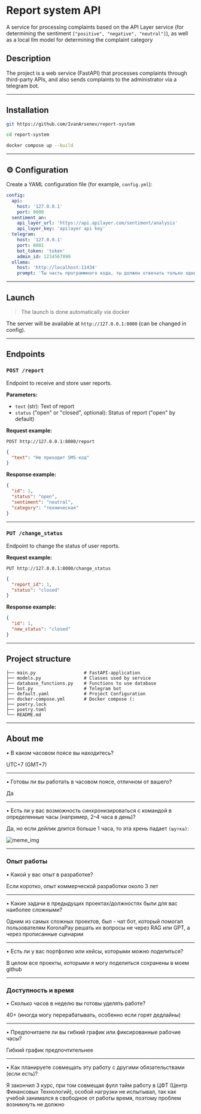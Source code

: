 # Report system API

A service for processing complaints based on the API Layer service (for determining the sentiment `["positive", "negative", "neutral"]`), as well as a local llm model for determining the complaint category

## Description

The project is a web service (FastAPI) that processes complaints through third-party APIs, and also sends complaints to the administrator via a telegram bot.

---

## Installation

```bash
git https://github.com/IvanArsenev/report-system
```
```bash
cd report-system
```

```bash
docker compose up --build
```

---

## ⚙️ Configuration

Create a YAML configuration file (for example, `config.yml`):

```yaml
config:
  api:
    host: '127.0.0.1'
    port: 8000
  sentiment_an:
    api_layer_url: 'https://api.apilayer.com/sentiment/analysis'
    api_layer_key: 'apilayer api key'
  telegram:
    host: '127.0.0.1'
    port: 8001
    bot_token: 'token'
    admin_id: 1234567890
  ollama:
    host: 'http://localhost:11434'
    prompt: 'Ты часть программного кода, ты должен отвечать только одним из предоставленных вариантов. Определи категорию жалобы: {text}. Варианты: техническая, оплата, другое.'
```

---

## Launch

> The launch is done automatically via docker

The server will be available at `http://127.0.0.1:8000` (can be changed in config).

---

## Endpoints

### `POST /report`

Endpoint to receive and store user reports.

**Parameters:**

* `text` (str): Text of report
* `status` ("open" or "closed", optional): Status of report ("open" by default)

**Request example:**

```
POST http://127.0.0.1:8000/report
```
```json
{
  "text": "Не приходит SMS-код"
}
```

**Response example:**

```json
{
  "id": 1, 
  "status": "open", 
  "sentiment": "neutral", 
  "category": "техническая"
}
```

---

### `PUT /change_status`

Endpoint to change the status of user reports.

**Request example:**

```
PUT http://127.0.0.1:8000/change_status
```
```json
{
  "report_id": 1,
  "status": "closed"
}
```

**Response example:**

```json
{
  "id": 1, 
  "new_status": "closed"
}
```

---

## Project structure

```
├── main.py                  # FastAPI-application
├── models.py                # Classes used by service
├── database_functions.py    # Functions to use database
├── bot.py                   # Telegram bot
├── default.yaml             # Project Configuration
├── docker-compose.yml       # Docker compose (:
├── poetry.lock
├── poetry.toml
└── README.md
```

---

## About me

• В каком часовом поясе вы находитесь?

UTC+7 (GMT+7)

---

• Готовы ли вы работать в часовом поясе, отличном от вашего?

Да

---

• Есть ли у вас возможность синхронизироваться с командой в определенные часы (например, 2–4 часа в день)?

Да, но если дейлик длится больше 1 часа, то эта хрень падает `(шутка)`:

![meme_img](https://sun9-59.userapi.com/s/v1/ig2/bGI4ggexA-vF-4buMro4MKDyAWXadxa4q35s109SbIB9BYwZsBsj3uTsRGpPeEFA4MB5xOxlhum1pGiePxCF42JP.jpg?quality=96&as=32x39,48x58,72x87,108x130,160x193,240x289,360x433,480x578,540x650,640x771,720x867,1063x1280&from=bu&cs=1063x0)

---

### Опыт работы

• Какой у вас опыт в разработке?

Если коротко, опыт коммерческой разработки около 3 лет

---

• Какие задачи в предыдущих проектах/должностях были для вас наиболее сложными?

Одним из самых сложных проектов, был - чат бот, который помогал пользователям KoronaPay решать их вопросы не через RAG или GPT, а через прописанные сценарии

---

• Есть ли у вас портфолио или кейсы, которыми можно поделиться?

В целом все проекты, которыми я могу поделиться сохранены в моем github

---

### Доступность и время
• Сколько часов в неделю вы готовы уделять работе?

40+ (иногда могу перерабатывать, особенно если горят дедлайны)

---

• Предпочитаете ли вы гибкий график или фиксированные рабочие часы?

Гибкий график предпочтительнее

---

• Как планируете совмещать эту работу с другими обязательствами (если есть)?

Я закончил 3 курс, при том совмещая фулл тайм работу в ЦФТ (Центр Финансовых Технологий), особой нагрузки не испытывал, так как учебой занимался в свободное от работы время, поэтому проблем возникнуть не должно
